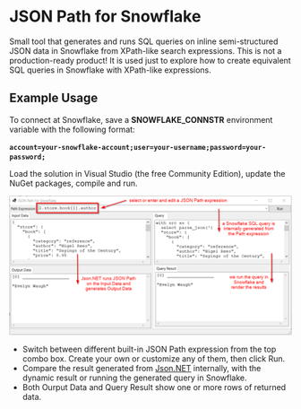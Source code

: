 JSON Path for Snowflake
==============================
Small tool that generates and runs SQL queries on inline semi-structured JSON data in Snowflake from XPath-like search expressions. This is not a production-ready product! It is used just to explore how to create equivalent SQL queries in Snowflake with XPath-like expressions.

Example Usage
-------------

To connect at Snowflake, save a **SNOWFLAKE_CONNSTR** environment variable with the following format:

**<code>account=your-snowflake-account;user=your-username;password=your-password;</code>**  

Load the solution in Visual Studio (the free Community Edition), update the NuGet packages, compile and run.

![Screen](/images/JSON-Path-for-Snowflake.png)

* Switch between different built-in JSON Path expression from the top combo box. Create your own or customize any of them, then click Run.  
* Compare the result generated from [Json.NET](https://www.newtonsoft.com/json) internally, with the dynamic result or running the generated query in Snowflake.  
* Both Ourput Data and Query Result show one or more rows of returned data.  
